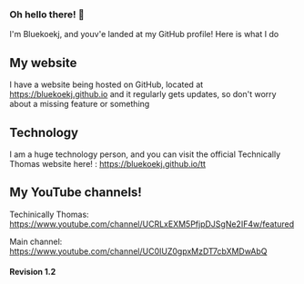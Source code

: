 ### Oh hello there! 👋

I'm Bluekoekj, and youv'e landed at my GitHub profile! Here is what I do

## My website

I have a website being hosted on GitHub, located at https://bluekoekj.github.io and it regularly gets updates, so don't worry about a missing feature or something

## Technology 

I am a huge technology person, and you can visit the official Technically Thomas website here! : https://bluekoekj.github.io/tt

## My YouTube channels!

Techinically Thomas: https://www.youtube.com/channel/UCRLxEXM5PfjpDJSgNe2IF4w/featured

Main channel: https://www.youtube.com/channel/UC0IUZ0gpxMzDT7cbXMDwAbQ



#### Revision 1.2
